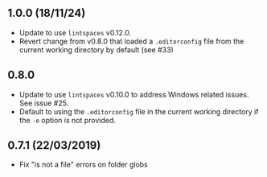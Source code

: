 ## 1.0.0 (18/11/24)

* Update to use `lintspaces` v0.12.0.
* Revert change from v0.8.0 that loaded a `.editorconfig` file from the current working directory by default (see #33)

## 0.8.0

* Update to use `lintspaces` v0.10.0 to address Windows related issues. See issue #25.
* Default to using the `.editorconfig` file in the current working directory if the `-e` option is not provided.

## 0.7.1 (22/03/2019)

* Fix "is not a file" errors on folder globs
